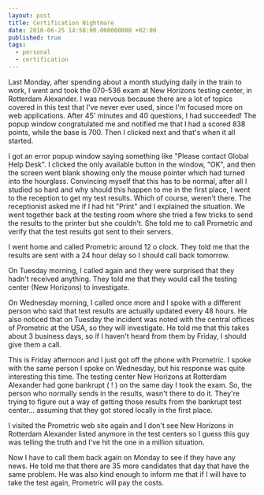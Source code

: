 ```yaml
---
layout: post
title: Certification Nightmare
date: 2010-06-25 14:58:00.000000000 +02:00
published: true
tags:
  - personal
  - certification
---
```


Last Monday, after spending about a month studying daily in the train to work, I
went and took the 070-536 exam at New Horizons testing center, in Rotterdam
Alexander. I was nervous because there are a lot of topics covered in this test
that I've never ever used, since I'm focused more on web applications. After 45'
minutes and 40 questions, I had succeeded! The popup window congratulated me and
notified me that I had a scored 838 points, while the base is 700. Then I
clicked next and that's when it all started.

I got an error popup window saying something like "Please contact Global Help
Desk". I clicked the only available button in the window, "OK", and then the
screen went blank showing only the mouse pointer which had turned into the
hourglass. Convincing myself that this has to be normal, after all I studied so
hard and why should this happen to me in the first place, I went to the
reception to get my test results. Which of course, weren't there. The
receptionist asked me if I had hit "Print" and I explained the situation. We
went together back at the testing room where she tried a few tricks to send the
results to the printer but she couldn't. She told me to call Prometric and
verify that the test results got sent to their servers.

I went home and called Prometric around 12 o clock. They told me that the
results are sent with a 24 hour delay so I should call back tomorrow.

On Tuesday morning, I called again and they were surprised that they hadn't
received anything. They told me that they would call the testing center (New
Horizons) to investigate.

On Wednesday morning, I called once more and I spoke with a different person who
said that test results are actually updated every 48 hours. He also noticed that
on Tuesday the incident was noted with the central offices of Prometric at the
USA, so they will investigate. He told me that this takes about 3 business days,
so if I haven't heard from them by Friday, I should give them a call.

This is Friday afternoon and I just got off the phone with Prometric. I spoke
with the same person I spoke on Wednesday, but his response was quite
interesting this time. The testing center New Horizons at Rotterdam Alexander
had gone bankrupt ( ! ) on the same day I took the exam. So, the person who
normally sends in the results, wasn't there to do it. They're trying to figure
out a way of getting those results from the bankrupt test center... assuming
that they got stored locally in the first place.

I visited the Prometric web site again and I don't see New Horizons in Rotterdam
Alexander listed anymore in the test centers so I guess this guy was telling the
truth and I've hit the one in a million situation.

Now I have to call them back again on Monday to see if they have any news. He
told me that there are 35 more candidates that day that have the same problem.
He was also kind enough to inform me that if I will have to take the test again,
Prometric will pay the costs.
